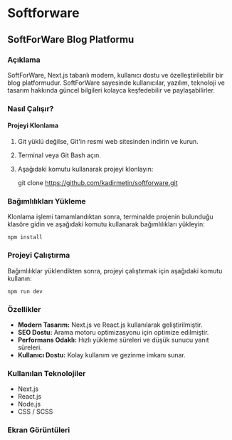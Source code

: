 # Softforware

## SoftForWare Blog Platformu 

### Açıklama
SoftForWare, Next.js tabanlı modern, kullanıcı dostu ve özelleştirilebilir bir blog platformudur. SoftForWare sayesinde kullanıcılar, yazılım, teknoloji ve tasarım hakkında güncel bilgileri kolayca keşfedebilir ve paylaşabilirler.

### Nasıl Çalışır?
#### Projeyi Klonlama
1. Git yüklü değilse, Git'in resmi web sitesinden indirin ve kurun.

2. Terminal veya Git Bash açın.

3. Aşağıdaki komutu kullanarak projeyi klonlayın:


	git clone https://github.com/kadirmetin/softforware.git

### Bağımlılıkları Yükleme

Klonlama işlemi tamamlandıktan sonra, terminalde projenin bulunduğu klasöre gidin ve aşağıdaki komutu kullanarak bağımlılıkları yükleyin:

	npm install

### Projeyi Çalıştırma
Bağımlılıklar yüklendikten sonra, projeyi çalıştırmak için aşağıdaki komutu kullanın:

	npm run dev

### Özellikler

- **Modern Tasarım:** Next.js ve React.js kullanılarak geliştirilmiştir.
- **SEO Dostu:** Arama motoru optimizasyonu için optimize edilmiştir.
- **Performans Odaklı:** Hızlı yükleme süreleri ve düşük sunucu yanıt süreleri.
- **Kullanıcı Dostu:** Kolay kullanım ve gezinme imkanı sunar.

### Kullanılan Teknolojiler

- Next.js
- React.js
- Node.js
- CSS / SCSS

### Ekran Görüntüleri
